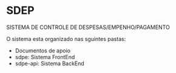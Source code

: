 # SDEP
SISTEMA DE CONTROLE DE DESPESAS/EMPENHO/PAGAMENTO

O sistema esta organizado nas sguintes pastas:
* Documentos de apoio
* sdpe: Sistema FrontEnd
* sdpe-api: Sistema BackEnd
